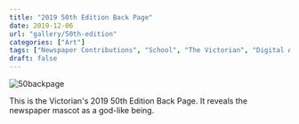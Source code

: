 ```yaml
---
title: "2019 50th Edition Back Page"
date: 2019-12-06
url: "gallery/50th-edition"
categories: ["Art"]
tags: ["Newspaper Contributions", "School", "The Victorian", "Digital Art"]
draft: false
---
```


![50backpage](/images/post/2019/50backpage.png)

This is the Victorian's 2019 50th Edition Back Page. It reveals the newspaper mascot as a god-like being.
